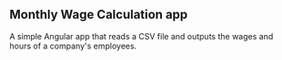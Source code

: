 ## Monthly Wage Calculation app

A simple Angular app that reads a CSV file and outputs the wages and hours of a company's employees.
